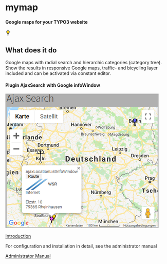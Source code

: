 # mymap

#### Google maps for your TYPO3 website

![Icon](/ext_icon.png "Extension icon")


What does it do
---------------

Google maps with radial search and hierarchic categories (category tree).
Show the results in responsive Google maps, traffic- and bicycling layer included and can be activated via constant editor.

#### Plugin AjaxSearch with Google infoWindow
![Map](Documentation/Images/Introduction/AjaxSearch1.png "AjaxSearch")



[Introduction](https://github.com/joachimruhs/mymap/blob/master/Documentation/Introduction/Index.rst "Introduction")

For configuration and installation in detail, see the administrator manual

[Administrator Manual](https://github.com/joachimruhs/mymap/blob/master/Documentation/AdministratorManual/Index.rst "Administrator Manual")

